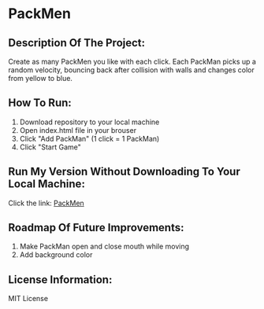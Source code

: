 # PackMen 

## Description Of The Project: 
Create as many PackMen you like with each click. 
Each PackMan picks up a random velocity, bouncing back after collision with walls and changes color from yellow to blue. 

## How To Run:
1. Download repository to your local machine 
2. Open index.html file in your brouser
3. Click "Add PackMan" (1 click = 1 PackMan)
4. Click "Start Game"

## Run My Version Without Downloading To Your Local Machine:
Click the link:
[PackMen](https://alinafresorger.github.io/PackMen/)

## Roadmap Of Future Improvements:
1. Make PackMan open and close mouth while moving
2. Add background color

## License Information:
MIT License


